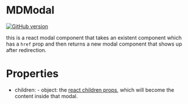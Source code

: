 # MDModal
[![GitHub version](https://badge.fury.io/gh/Madadata%2FMDModal.svg)](https://badge.fury.io/gh/Madadata%2FMDModal)

this is a react modal component that takes an existent component which has a `href` prop and then returns a new modal component that shows up after redirection.

 # Properties

 * children: - object: the [react children props](https://facebook.github.io/react/tips/children-props-type.html), which will become the content inside that modal.

